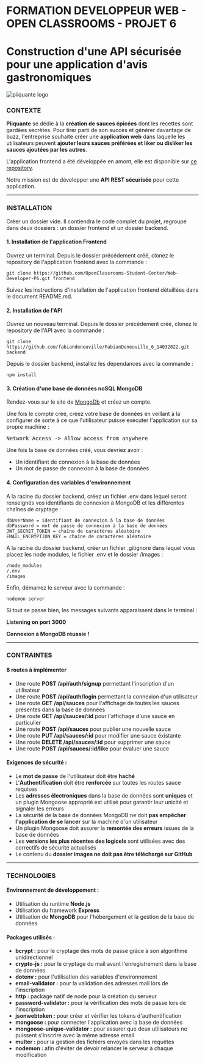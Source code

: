 # FORMATION DEVELOPPEUR WEB - OPEN CLASSROOMS - PROJET 6 #
# Construction d'une API sécurisée pour une application d'avis gastronomiques #
![piiquante logo](https://user-images.githubusercontent.com/94392055/160183909-35ac8aff-bd5c-40fc-bd41-495fb63dfa18.png)
### CONTEXTE ###

**Piiquante** se dédie à la **création de sauces épicées** dont les recettes sont gardées secrètes. Pour tirer parti de son succès et générer davantage de buzz, l'entreprise souhaite créer une **application web** dans laquelle les utilisateurs peuvent **ajouter leurs sauces préférées et liker ou disliker les sauces ajoutées par les autres**.

L'application frontend a été développée en amont, elle est disponible sur [ce repository](https://github.com/OpenClassrooms-Student-Center/Web-Developer-P6).

Notre mission est de développer une **API REST sécurisée** pour cette application.
<hr>

### INSTALLATION ###

Créer un dossier vide. Il contiendra le code complet du projet, regroupé dans deux dossiers : un dossier frontend et un dossier backend.

#### 1. Installation de l'application Frontend ####

Ouvrez un terminal. 
Depuis le dossier précédement créé, clonez le repository de l'application frontend avec la commande :
<pre><code>git clone https://github.com/OpenClassrooms-Student-Center/Web-Developer-P6.git frontend</code></pre>
Suivez les instructions d'installation de l'application frontend détaillées dans le document README.md.


#### 2. Installation de l'API ####

Ouvrez un nouveau terminal.
Depuis le dossier précédement créé, clonez le repository de l'API avec la commande :
<pre><code>git clone https://github.com/fabiandeneuville/FabianDeneuville_6_14032022.git backend</code></pre>

Depuis le dossier backend, installez les dépendances avec la commande :
<pre><code>npm install</code></pre>

#### 3. Création d'une base de données noSQL MongoDB ####

Rendez-vous sur le site de [MongoDb](https://account.mongodb.com/) et créez un compte.

Une fois le compte créé, créez votre base de données en veillant à la configurer de sorte à ce que l'utilisateur puisse exécuter l'application sur sa propre machine :
<pre>Network Access -> Allow access from anywhere</pre>

Une fois la base de données créé, vous devriez avoir :
- Un identifiant de connexion à la base de données
- Un mot de passe de connexion à la base de données

#### 4. Configuration des variables d'environnement ####
A la racine du dossier backend, créez un fichier .env dans lequel seront renseignés vos identifiants de connexion à MongoDB et les différentes chaînes de cryptage :

<pre><code>dbUserName = identifiant de connexion à la base de données
dbPassword = mot de passe de connexion à la base de données
JWT_SECRET_TOKEN = chaîne de caractères aléatoire
EMAIL_ENCRYPTION_KEY = chaîne de caractères aléatoire</code></pre>

A la racine du dossier backend, créer un fichier .gitignore dans lequel vous placez les node modules, le fichier .env et le dossier /images :
<pre><code>/node_modules
/.env
/images</code></pre>

Enfin, démarrez le serveur avec la commande :
<pre><code>nodemon server</code></pre>

Si tout se passe bien, les messages suivants apparaissent dans le terminal :

**Listening on port 3000**

**Connexion à MongoDB réussie !**
<hr>

### CONTRAINTES ###

#### 8 routes à implémenter ####
- Une route **POST /api/auth/signup** permettant l'inscription d'un utilisateur
- Une route **POST /api/auth/login** permettant la connexion d'un utilisateur
- Une route **GET /api/sauces** pour l'affichage de toutes les sauces présentes dans la base de données
- Une route **GET /api/sauces/:id** pour l'affichage d'une sauce en particulier
- Une route **POST /api/sauces** pour publier une nouvelle sauce
- Une route **PUT /api/sauces/:id** pour modifier une sauce éxistante
- Une route **DELETE /api/sauces/:id** pour supprimer une sauce
- Une route **POST /api/sauces/:id/like** pour évaluer une sauce

#### Exigences de sécurité : ####
- Le **mot de passe** de l'utilisateur doit être **haché**
- L'**Authentification** doit être **renforcée** sur toutes les routes sauce requises
- Les **adresses électroniques** dans la base de données sont **uniques** et un plugin Mongoose approprié est utilisé pour garantir leur unicité et signaler les erreurs
- La sécurité de la base de données MongoDB ne doit **pas empêcher l'application de se lancer** sur la machine d'un utilisateur
- Un plugin Mongoose doit assurer la **remontée des erreurs** issues de la base de données
- Les **versions les plus récentes des logicels** sont utilisées avec des correctifs de sécurité actualisés
- Le contenu du **dossier images ne doit pas être téléchargé sur GitHub**

<hr>

### TECHNOLOGIES ###

#### Environnement de développement : ####

- Utilisation du runtime **Node.js**
- Utilisation du framework **Express**
- Utilisation de **MongoDB** pour l'hébergement et la gestion de la base de données

#### Packages utilisés : ####

- **bcrypt :** pour le cryptage des mots de passe grâce à son algorithme unidirectionnel
- **crypto-js :** pour le cryptage du mail avant l'enregistrement dans la base de données
- **dotenv :** pour l'utilisation des variables d'environnement 
- **email-validator :** pour la validation des adresses mail lors de l'inscription
- **http :** package natif de node pour la création du serveur
- **password-validator :** pour la vérification des mots de passe lors de l'inscription
- **jsonwebtoken :** pour créer et vérifier les tokens d'authentification
- **mongoose :** pour connecter l'application avec la base de données
- **mongoose-unique-validator :** pour assurer que deux utilisateurs ne puissent s'inscrire avec la même adresse email
- **multer :** pour la gestion des fichiers envoyés dans les requêtes
- **nodemon :** afin d'éviter de devoir relancer le serveur à chaque modification
